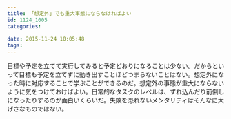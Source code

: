 ```yaml
---
title: 「想定外」でも重大事態にならなければよい
id: 1124_1005
categories:
   
date: 2015-11-24 10:05:48
tags:
---
```


目標や予定を立てて実行してみると予定どおりになることは少ない。だからといって目標も予定を立てずに動き出すことほどつまらないことはない。想定外になった時に対応することで学ぶことができるのだ。想定外の事態が重大にならないように気をつけておけばよい。日常的なタスクのレベルは、ずれ込んだり前倒しになったりするのが面白いくらいだ。失敗を恐れないメンタリティはそんなに大げさなものではない。